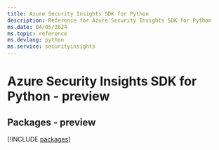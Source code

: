 ```yaml
---
title: Azure Security Insights SDK for Python
description: Reference for Azure Security Insights SDK for Python
ms.date: 04/05/2024
ms.topic: reference
ms.devlang: python
ms.service: securityinsights
---
```

# Azure Security Insights SDK for Python - preview
## Packages - preview
[!INCLUDE [packages](security-insights-index.md)]